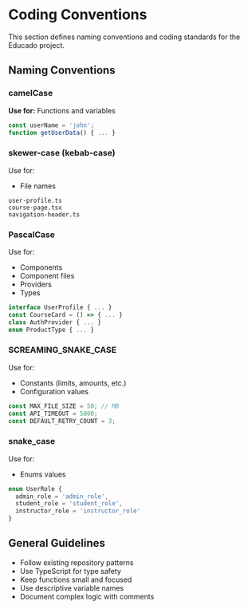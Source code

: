 # Coding Conventions

This section defines naming conventions and coding standards for the Educado project.

## Naming Conventions

### camelCase
**Use for:** Functions and variables

```typescript
const userName = 'john';
function getUserData() { ... }
```

### skewer-case (kebab-case)  
Use for:
- File names

```
user-profile.ts
course-page.tsx
navigation-header.ts
```

### PascalCase
Use for:
- Components
- Component files
- Providers  
- Types

```typescript
interface UserProfile { ... }
const CourseCard = () => { ... }
class AuthProvider { ... }
enum ProductType { ... }
```

### SCREAMING_SNAKE_CASE
Use for:
- Constants (limits, amounts, etc.)
- Configuration values

```typescript
const MAX_FILE_SIZE = 50; // MB
const API_TIMEOUT = 5000;
const DEFAULT_RETRY_COUNT = 3;
```

### snake_case
Use for:
- Enums values

```typescript
enum UserRole {
  admin_role = 'admin_role',
  student_role = 'student_role', 
  instructor_role = 'instructor_role'
}
```

## General Guidelines

- Follow existing repository patterns
- Use TypeScript for type safety
- Keep functions small and focused
- Use descriptive variable names
- Document complex logic with comments